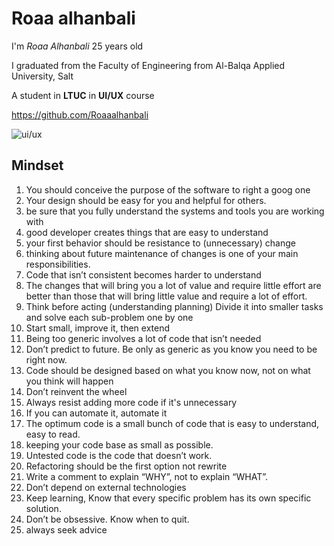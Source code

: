# Roaa alhanbali
I'm *Roaa Alhanbali* 25 years old 

I graduated from the Faculty of Engineering from Al-Balqa Applied University, Salt

A student in **LTUC** in **UI/UX** course

<https://github.com/Roaaalhanbali>

![ui/ux](https://aelaschool.com/wp-content/uploads/2022/08/artigoQualadiferencaentreUXeUIDesign_01aaa69067bf7dd2a32f9fba1df84b12_2000-995x520.png)

## Mindset
1. You should conceive the purpose of the software to right a goog one
2. Your design should be easy for you and helpful for others. 
3. be sure that you fully understand the systems and tools you are working with
4. good developer creates things that are easy to understand 
5. your first behavior should be resistance to (unnecessary) change
6. thinking about future maintenance of changes is one of your main responsibilities.
7. Code that isn’t consistent becomes harder to understand
8. The changes that will bring you a lot of value and require little effort are better than those that will bring little value and require a lot of effort.
9. Think before acting (understanding planning) 
Divide it into smaller tasks and solve each sub-problem one by one
10. Start small, improve it, then extend
11. Being too generic involves a lot of code that isn’t needed
12. Don’t predict to future. Be only as generic as you know you need to be right now.
13. Code should be designed based on what you know now, not on what you think will happen
14. Don’t reinvent the wheel
15. Always resist adding more code if it's unnecessary
16. If you can automate it, automate it
17. The optimum code is a small bunch of code that is easy to understand, easy to read.
18. keeping your code base as small as possible.
19. Untested code is the code that doesn’t work.
20. Refactoring should be the first option not rewrite
21. Write a comment to explain “WHY”, not to explain “WHAT”.
22. Don’t depend on external technologies
23. Keep learning, Know that every specific problem has its own specific solution.
24. Don’t be obsessive. Know when to quit. 
25. always seek advice 
